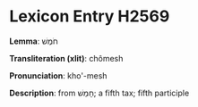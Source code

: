 # Lexicon Entry H2569

**Lemma**: חֹמֶשׁ

**Transliteration (xlit)**: chômesh

**Pronunciation**: kho'-mesh

**Description**:
from חָמַשׁ; a fifth tax; fifth participle
